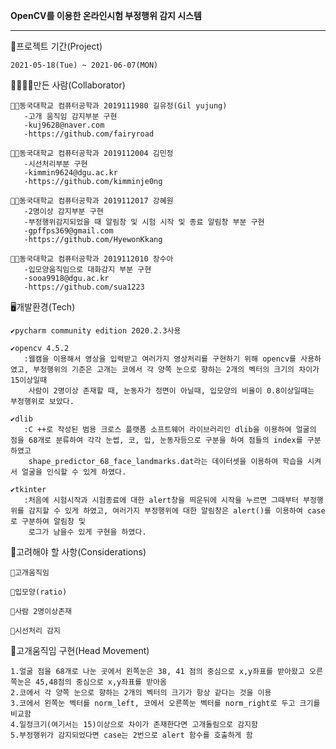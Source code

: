 **OpenCV를 이용한 온라인시험 부정행위 감지 시스템**


<hr>

📅프로젝트 기간(Project)

    2021-05-18(Tue) ~ 2021-06-07(MON)


👨‍👩‍👧‍👧만든 사람(Collaborator)
     
     
    🧑🏻동국대학교 컴퓨터공학과 2019111980 길유정(Gil yujung)
       -고개 움직임 감지부분 구현
       -kuj9628@naver.com
       -https://github.com/fairyroad
       
    🧑🏻동국대학교 컴퓨터공학과 2019112004 김민정
       -시선처리부분 구현
       -kimmin9624@dgu.ac.kr
       -https://github.com/kimminje0ng
       
    🧑🏻동국대학교 컴퓨터공학과 2019112017 강혜원
       -2명이상 감지부분 구현
       -부정행위감지되었을 때 알림창 및 시험 시작 및 종료 알림창 부분 구현
       -gpffps369@gmail.com
       -https://github.com/HyewonKkang
       
    🧑🏻동국대학교 컴퓨터공학과 2019112010 장수아
       -입모양움직임으로 대화감지 부분 구현
       -sooa9918@dgu.ac.kr
       -https://github.com/sua1223
    

🖥️개발환경(Tech)

    ✔️pycharm community edition 2020.2.3사용
    
    ✔️opencv 4.5.2
       :웹캠을 이용해서 영상을 입력받고 여러가지 영상처리를 구현하기 위해 opencv를 사용하였고, 부정행위의 기준은 고개는 코에서 각 양쪽 눈으로 향하는 2개의 벡터의 크기의 차이가 15이상일때
        사람이 2명이상 존재할 때, 눈동자가 정면이 아닐때, 입모양의 비율이 0.8이상일때는 부정행위로 보았다.
    
    ✔️dlib
       :C ++로 작성된 범용 크로스 플랫폼 소프트웨어 라이브러리인 dlib을 이용하여 얼굴의 점을 68개로 분류하여 각각 눈썹, 코, 입, 눈동자등으로 구분을 하여 점들의 index를 구분하였고
        shape_predictor_68_face_landmarks.dat라는 데이터셋을 이용하여 학습을 시켜서 얼굴을 인식할 수 있게 하였다.
     
    ✔️tkinter
       :처음에 시험시작과 시험종료에 대한 alert창을 띄운뒤에 시작을 누르면 그때부터 부정행위를 감지할 수 있게 하였고, 여러가지 부정행위에 대한 알림창은 alert()를 이용하여 case로 구분하여 알림창 및
        로그가 남을수 있게 구현을 하였다.
  
  
📖고려해야 할 사항(Considerations)

    🥕고개움직임
    
    🥕입모양(ratio)
    
    🥕사람 2명이상존재
    
    🥕시선처리 감지
    
    
🌝고개움직임 구현(Head Movement)

    1.얼굴 점을 68개로 나눈 곳에서 왼쪽눈은 38, 41 점의 중심으로 x,y좌표를 받아왔고 오른쪽눈은 45,48점의 중심으로 x,y좌표를 받아옴
    2.코에서 각 양쪽 눈으로 향하는 2개의 벡터의 크기가 항상 같다는 것을 이용
    3.코에서 왼쪽눈 벡터를 norm_left, 코에서 오른쪽눈 벡터를 norm_right로 두고 크기를 비교함
    4.일정크기(여기서는 15)이상으로 차이가 존재한다면 고개돌림으로 감지함
    5.부정행위가 감지되었다면 case는 2번으로 alert 함수를 호출하게 함
    
